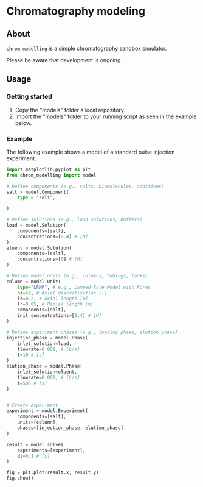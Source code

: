 # Chromatography modeling

## About

`chrom-modelling` is a simple chromatography sandbox simulator.

Please be aware that development is ongoing.

## Usage

### Getting started
1. Copy the "models" folder a local repository.
2. Import the "models" folder to your running script as seen in the example below.

### Example
The following example shows a model of a standard pulse injection experiment.

```python
import matplotlib.pyplot as plt
from chrom_modelling import model

# Define components (e.g., salts, biomolecules, additives)
salt = model.Component(
    type = "salt",

)

# Define solutions (e.g., load solutions, buffers)
load = model.Solution(
    components=[salt],
    concentrations=[0.4] # [M]
)
eluent = model.Solution(
    components=[salt],
    concentrations=[0] # [M]
)

# Define model units (e.g., columns, tubings, tanks)
column = model.Unit(
    type="LRMP", # e.g., Lumped-Rate Model with Pores
    nz=50, # Axial discretization [-]
    lz=0.2, # Axial length [m]
    lr=0.05, # Radial length [m]
    components=[salt],
    init_concentrations=[0.4] # [M]
)

# Define experiment phases (e.g., loading phase, elution phase)
injection_phase = model.Phase(
    inlet_solution=load,
    flowrate=0.001, # [L/s]
    t=10 # [s]
)
elution_phase = model.Phase(
    inlet_solution=eluent,
    flowrate=0.001, # [L/s]
    t=500 # [s]
)


# Create experiment
experiment = model.Experiment(
    components=[salt],
    units=[column],
    phases=[injection_phase, elution_phase]
)

result = model.solve(
    experiments=[experiment],
    dt=0.1 # [s]
)

fig = plt.plot(result.x, result.y)
fig.show()
```